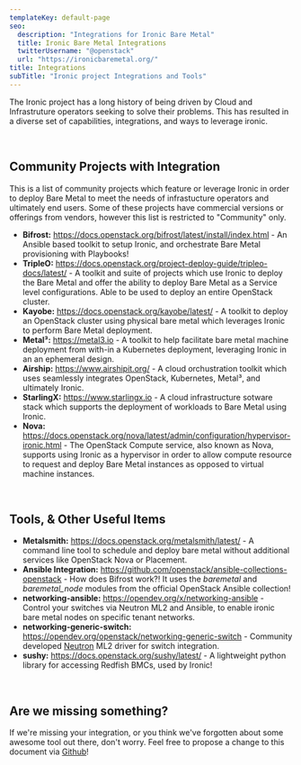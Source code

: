 ```yaml
---
templateKey: default-page
seo:
  description: "Integrations for Ironic Bare Metal"
  title: Ironic Bare Metal Integrations
  twitterUsername: "@openstack"
  url: "https://ironicbaremetal.org/"
title: Integrations
subTitle: "Ironic project Integrations and Tools"
---
```


The Ironic project has a long history of being driven by Cloud and Infrastruture operators seeking to solve their problems. This has resulted in a diverse set of capabilities, integrations, and ways to leverage ironic.

<br>

## Community Projects with Integration

This is a list of community projects which feature or leverage Ironic in order to deploy Bare Metal to meet the needs of infrastucture operators and ultimately end users. Some of these projects have commercial versions or offerings from vendors, however this list is restricted to "Community" only.

- **Bifrost:** <https://docs.openstack.org/bifrost/latest/install/index.html> - An Ansible based toolkit to setup Ironic, and orchestrate Bare Metal provisioning with Playbooks!
- **TripleO:** <https://docs.openstack.org/project-deploy-guide/tripleo-docs/latest/> - A toolkit and suite of projects which use Ironic to deploy the Bare Metal and offer the ability to deploy Bare Metal as a Service level configurations. Able to be used to deploy an entire OpenStack cluster.
- **Kayobe:** <https://docs.openstack.org/kayobe/latest/> - A toolkit to deploy an OpenStack cluster using physical bare metal which leverages Ironic to perform Bare Metal deployment.
- **Metal³:** <https://metal3.io> - A toolkit to help facilitate bare metal machine deployment from with-in a Kubernetes deployment, leveraging Ironic in an an ephemeral design.
- **Airship:** <https://www.airshipit.org/> - A cloud orchustration toolkit which uses seamlessly integrates OpenStack, Kubernetes, Metal³, and ultimately Ironic.
- **StarlingX:** <https://www.starlingx.io> - A cloud infrastructure sotware stack which supports the deployment of workloads to Bare Metal using Ironic.
- **Nova:** <https://docs.openstack.org/nova/latest/admin/configuration/hypervisor-ironic.html> - The OpenStack Compute service, also known as Nova, supports using Ironic as a hypervisor in order to allow compute resource to request and deploy Bare Metal instances as opposed to virtual machine instances.

<br>

## Tools, & Other Useful Items

- **Metalsmith:** <https://docs.openstack.org/metalsmith/latest/> - A command line tool to schedule and deploy bare metal without additional services like OpenStack Nova or Placement.
- **Ansible Integration:** <https://github.com/openstack/ansible-collections-openstack> - How does Bifrost work?! It uses the *baremetal* and *baremetal_node* modules from the official OpenStack Ansible collection!
- **networking-ansible:** <https://opendev.org/x/networking-ansible> - Control your switches via Neutron ML2 and Ansible, to enable ironic bare metal nodes on specific tenant networks.
- **networking-generic-switch:** <https://opendev.org/openstack/networking-generic-switch> - Community developed [Neutron](https://docs.openstack.org/neutron/latest) ML2 driver for switch integration.
- **sushy:** <https://docs.openstack.org/sushy/latest/> - A lightweight python library for accessing Redfish BMCs, used by Ironic!

<br>

## Are we missing something?

If we're missing your integration, or you think we've forgotten about some awesome tool out there, don't worry. Feel free to propose a change to this document via [Github](https://github.com/OpenStackweb/ironic-website)!
